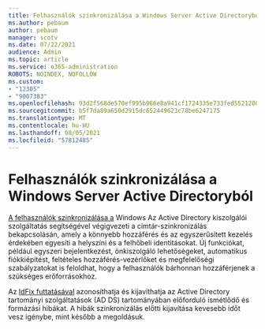 ```yaml
---
title: Felhasználók szinkronizálása a Windows Server Active Directoryból
ms.author: pebaum
author: pebaum
manager: scotv
ms.date: 07/22/2021
audience: Admin
ms.topic: article
ms.service: o365-administration
ROBOTS: NOINDEX, NOFOLLOW
ms.custom:
- "12305"
- "9007383"
ms.openlocfilehash: 93d2f568de570ef995b966e8a941cf1724335e733fed5521280396516437d698
ms.sourcegitcommit: b5f7da89a650d2915dc652449623c78be6247175
ms.translationtype: MT
ms.contentlocale: hu-HU
ms.lasthandoff: 08/05/2021
ms.locfileid: "57812485"
---
```

# <a name="sync-users-from-your-windows-server-active-directory"></a>Felhasználók szinkronizálása a Windows Server Active Directoryból

[A felhasználók szinkronizálása a](https://admin.microsoft.com/AdminPortal/Home#/featureexplorer/security/Identity) Windows Az Active Directory kiszolgálói szolgáltatás segítségével végigvezeti a címtár-szinkronizálás bekapcsolásán, amely a könnyebb hozzáférés és az egyszerűsített kezelés érdekében egyesíti a helyszíni és a felhőbeli identitásokat. Új funkciókat, például egyszeri bejelentkezést, önkiszolgáló lehetőségeket, automatikus fiókkiépítést, feltételes hozzáférés-vezérlőket és megfelelőségi szabályzatokat is feloldhat, hogy a felhasználók bárhonnan hozzáférjenek a szükséges erőforrásokhoz. 

Az [IdFix futtatásával](https://admin.microsoft.com/Adminportal/Home?source=applauncher#/modernonboarding/IdentityWizard) azonosíthatja és kijavíthatja az Active Directory tartományi szolgáltatások (AD DS) tartományában előforduló ismétlődő és formázási hibákat. A hibák szinkronizálás előtti kijavítása kevesebb időt vesz igénybe, mint később a megoldásuk.

